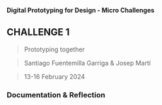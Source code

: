 **Digital Prototyping for Design - Micro Challenges**

## CHALLENGE 1
> Prototyping together

> Santiago Fuentemilla Garriga & Josep Martí

> 13-16 February 2024

### Documentation & Reflection
